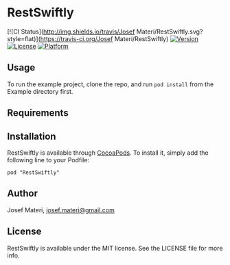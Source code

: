 # RestSwiftly

[![CI Status](http://img.shields.io/travis/Josef Materi/RestSwiftly.svg?style=flat)](https://travis-ci.org/Josef Materi/RestSwiftly)
[![Version](https://img.shields.io/cocoapods/v/RestSwiftly.svg?style=flat)](http://cocoadocs.org/docsets/RestSwiftly)
[![License](https://img.shields.io/cocoapods/l/RestSwiftly.svg?style=flat)](http://cocoadocs.org/docsets/RestSwiftly)
[![Platform](https://img.shields.io/cocoapods/p/RestSwiftly.svg?style=flat)](http://cocoadocs.org/docsets/RestSwiftly)

## Usage

To run the example project, clone the repo, and run `pod install` from the Example directory first.

## Requirements

## Installation

RestSwiftly is available through [CocoaPods](http://cocoapods.org). To install
it, simply add the following line to your Podfile:

    pod "RestSwiftly"

## Author

Josef Materi, josef.materi@gmail.com

## License

RestSwiftly is available under the MIT license. See the LICENSE file for more info.

